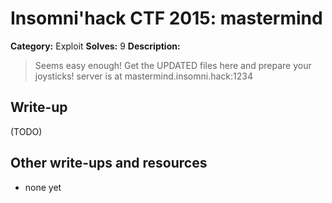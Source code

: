 # Insomni'hack CTF 2015: mastermind

**Category:** Exploit
**Solves:** 9
**Description:** 

> Seems easy enough!
> Get the UPDATED files here and prepare your joysticks!
> server is at mastermind.insomni.hack:1234

## Write-up

(TODO)

## Other write-ups and resources

* none yet